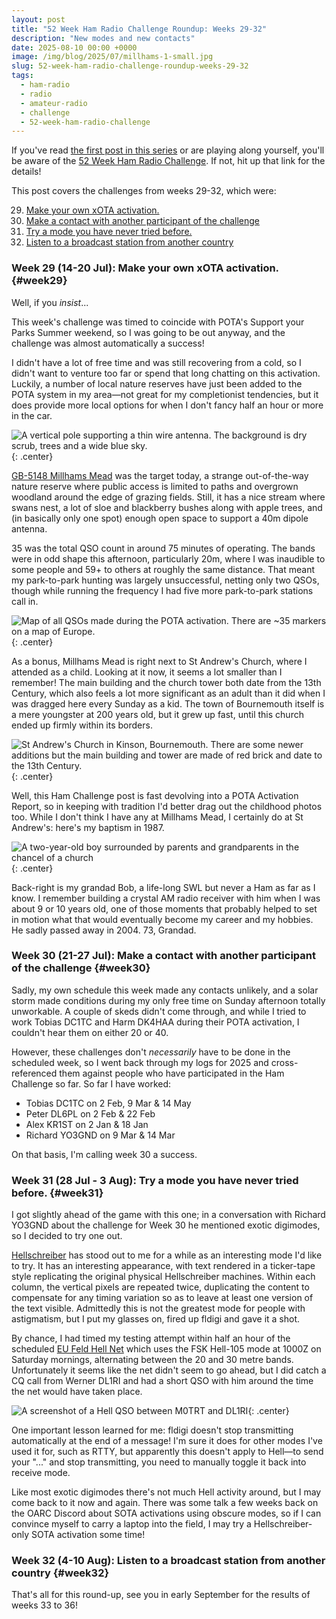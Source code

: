 ```yaml
---
layout: post
title: "52 Week Ham Radio Challenge Roundup: Weeks 29-32"
description: "New modes and new contacts"
date: 2025-08-10 00:00 +0000
image: /img/blog/2025/07/millhams-1-small.jpg
slug: 52-week-ham-radio-challenge-roundup-weeks-29-32
tags:
  - ham-radio
  - radio
  - amateur-radio
  - challenge
  - 52-week-ham-radio-challenge
---
```


If you've read [the first post in this series](/blog/52-week-ham-radio-challenge-roundup-weeks-1-4/) or are playing along yourself, you'll be aware of the [52 Week Ham Radio Challenge](https://hamchallenge.org/). If not, hit up that link for the details!

This post covers the challenges from weeks 29-32, which were:

<ol start="29">
  <li><a href="#week29">Make your own xOTA activation.</a></li>
  <li><a href="#week30">Make a contact with another participant of the challenge</a></li>
  <li><a href="#week31">Try a mode you have never tried before.</a></li>
  <li><a href="#week32">Listen to a broadcast station from another country</a></li>
</ol>

### Week 29 (14-20 Jul): Make your own xOTA activation. {#week29}

Well, if you *insist*...

This week's challenge was timed to coincide with POTA's Support your Parks Summer weekend, so I was going to be out anyway, and the challenge was almost automatically a success!

I didn't have a lot of free time and was still recovering from a cold, so I didn't want to venture too far or spend that long chatting on this activation. Luckily, a number of local nature reserves have just been added to the POTA system in my area&mdash;not great for my completionist tendencies, but it does provide more local options for when I don't fancy half an hour or more in the car.

![A vertical pole supporting a thin wire antenna. The background is dry scrub, trees and a wide blue sky.](/img/blog/2025/07/millhams-1.jpg){: .center}

[GB-5148 Millhams Mead](https://pota.app/#/park/GB-5148) was the target today, a strange out-of-the-way nature reserve where public access is limited to paths and overgrown woodland around the edge of grazing fields. Still, it has a nice stream where swans nest, a lot of sloe and blackberry bushes along with apple trees, and (in basically only one spot) enough open space to support a 40m dipole antenna.

35 was the total QSO count in around 75 minutes of operating. The bands were in odd shape this afternoon, particularly 20m, where  I was inaudible to some people and 59+ to others at roughly the same distance. That meant my park-to-park hunting was largely unsuccessful, netting only two QSOs, though while running the frequency I had five more park-to-park stations call in.

![Map of all QSOs made during the POTA activation. There are ~35 markers on a map of Europe.](/img/blog/2025/07/millhams-map.png){: .center}

As a bonus, Millhams Mead is right next to St Andrew's Church, where I attended as a child. Looking at it now, it seems a lot smaller than I remember! The main building and the church tower both date from the 13th Century, which also feels a lot more significant as an adult than it did when I was dragged here every Sunday as a kid. The town of Bournemouth itself is a mere youngster at 200 years old, but it grew up fast, until this church ended up firmly within its borders.

![St Andrew's Church in Kinson, Bournemouth. There are some newer additions but the main building and tower are made of red brick and date to the 13th Century.](/img/blog/2025/07/millhams-2.jpg){: .center}

Well, this Ham Challenge post is fast devolving into a POTA Activation Report, so in keeping with tradition I'd better drag out the childhood photos too. While I don't think I have any at Millhams Mead, I certainly do at St Andrew's: here's my baptism in 1987.

![A two-year-old boy surrounded by parents and grandparents in the chancel of a church](/img/blog/2025/07/millhams-3.jpg){: .center}

Back-right is my grandad Bob, a life-long SWL but never a Ham as far as I know. I remember building a crystal AM radio receiver with him when I was about 9 or 10 years old, one of those moments that probably helped to set in motion what that would eventually become my career and my hobbies. He sadly passed away in 2004. 73, Grandad.

### Week 30 (21-27 Jul): Make a contact with another participant of the challenge {#week30}

Sadly, my own schedule this week made any contacts unlikely, and a solar storm made conditions during my only free time on Sunday afternoon totally unworkable. A couple of skeds didn't come through, and while I tried to work Tobias DC1TC and Harm DK4HAA during their POTA activation, I couldn't hear them on either 20 or 40.

However, these challenges don't *necessarily* have to be done in the scheduled week, so I went back through my logs for 2025 and cross-referenced them against people who have participated in the Ham Challenge so far. So far I have worked:

* Tobias DC1TC on 2 Feb, 9 Mar & 14 May
* Peter DL6PL on 2 Feb & 22 Feb
* Alex KR1ST on 2 Jan & 18 Jan
* Richard YO3GND on 9 Mar & 14 Mar

On that basis, I'm calling week 30 a success.

### Week 31 (28 Jul - 3 Aug): Try a mode you have never tried before. {#week31}

I got slightly ahead of the game with this one; in a conversation with Richard YO3GND about the challenge for Week 30 he mentioned exotic digimodes, so I decided to try one out.

[Hellschreiber](https://en.wikipedia.org/wiki/Hellschreiber) has stood out to me for a while as an interesting mode I'd like to try. It has an interesting appearance, with text rendered in a ticker-tape style replicating the original physical Hellschreiber machines. Within each column, the vertical pixels are repeated twice, duplicating the content to compensate for any timing variation so as to leave at least one version of the text visible. Admittedly this is not the greatest mode for people with astigmatism, but I put my glasses on, fired up fldigi and gave it a shot.

By chance, I had timed my testing attempt within half an hour of the scheduled [EU Feld Hell Net](https://feldhell.net/) which uses the FSK Hell-105 mode at 1000Z on Saturday mornings, alternating between the 20 and 30 metre bands. Unfortunately it seems like the net didn't seem to go ahead, but I did catch a CQ call from Werner DL1RI and had a short QSO with him around the time the net would have taken place.

![A screenshot of a Hell QSO between M0TRT and DL1RI](/img/blog/2025/07/hell.png){: .center}

One important lesson learned for me: fldigi doesn't stop transmitting automatically at the end of a message! I'm sure it does for other modes I've used it for, such as RTTY, but apparently this doesn't apply to Hell&mdash;to send your "..." and stop transmitting, you need to manually toggle it back into receive mode.

Like most exotic digimodes there's not much Hell activity around, but I may come back to it now and again. There was some talk a few weeks back on the OARC Discord about SOTA activations using obscure modes, so if I can convince myself to carry a laptop into the field, I may try a Hellschreiber-only SOTA activation some time!

### Week 32 (4-10 Aug): Listen to a broadcast station from another country {#week32}

That's all for this round-up, see you in early September for the results of weeks 33 to 36!